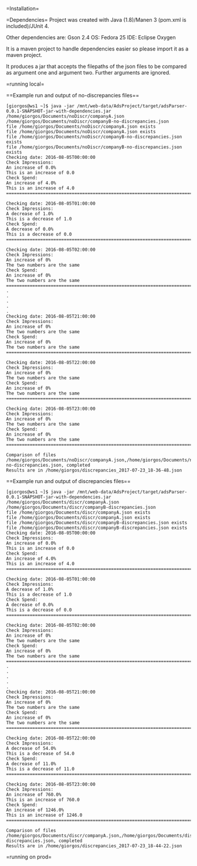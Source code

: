 =Installation= 

=Dependencies= 
Project was created with Java (1.8)/Manen 3 (pom.xml is included)/JUnit 4. 

Other dependencies are: Gson 2.4
OS: Fedora 25
IDE: Eclipse Oxygen

It is a maven project to handle dependencies easier so please import it as a maven project.

It produces a jar that accepts the filepaths of the json files to be compared as argument one and argument two.
Further arguments are ignored.

=running local= 

==Example run and output of no-discrepancies files==


    [giorgos@ws1 ~]$ java -jar /mnt/web-data/AdsProject/target/adsParser-0.0.1-SNAPSHOT-jar-with-dependencies.jar /home/giorgos/Documents/noDiscr/companyA.json /home/giorgos/Documents/noDiscr/companyB-no-discrepancies.json 
    file /home/giorgos/Documents/noDiscr/companyA.json exists
    file /home/giorgos/Documents/noDiscr/companyA.json exists
    file /home/giorgos/Documents/noDiscr/companyB-no-discrepancies.json exists
    file /home/giorgos/Documents/noDiscr/companyB-no-discrepancies.json exists
    Checking date: 2016-08-05T00:00:00
    Check Impressions:
    An increase of 0.0%
    This is an increase of 0.0
    Check Spend:
    An increase of 4.0%
    This is an increase of 4.0
    =====================================================================================
    
    Checking date: 2016-08-05T01:00:00
    Check Impressions:
    A decrease of 1.0%
    This is a decrease of 1.0
    Check Spend:
    A decrease of 0.0%
    This is a decrease of 0.0
    =====================================================================================
    
    Checking date: 2016-08-05T02:00:00
    Check Impressions:
    An increase of 0%
    The two numbers are the same
    Check Spend:
    An increase of 0%
    The two numbers are the same
    =====================================================================================
    .
    .
    .
    .
    .
    Checking date: 2016-08-05T21:00:00
    Check Impressions:
    An increase of 0%
    The two numbers are the same
    Check Spend:
    An increase of 0%
    The two numbers are the same
    =====================================================================================
    
    Checking date: 2016-08-05T22:00:00
    Check Impressions:
    An increase of 0%
    The two numbers are the same
    Check Spend:
    An increase of 0%
    The two numbers are the same
    =====================================================================================
    
    Checking date: 2016-08-05T23:00:00
    Check Impressions:
    An increase of 0%
    The two numbers are the same
    Check Spend:
    An increase of 0%
    The two numbers are the same
    =====================================================================================
    
    Comparison of files /home/giorgos/Documents/noDiscr/companyA.json,/home/giorgos/Documents/noDiscr/companyB-no-discrepancies.json, completed 
    Results are in /home/giorgos/discrepancies_2017-07-23_18-36-48.json




==Example run and output of discrepancies files==

    [giorgos@ws1 ~]$ java -jar /mnt/web-data/AdsProject/target/adsParser-0.0.1-SNAPSHOT-jar-with-dependencies.jar /home/giorgos/Documents/discr/companyA.json /home/giorgos/Documents/discr/companyB-discrepancies.json 
    file /home/giorgos/Documents/discr/companyA.json exists
    file /home/giorgos/Documents/discr/companyA.json exists
    file /home/giorgos/Documents/discr/companyB-discrepancies.json exists
    file /home/giorgos/Documents/discr/companyB-discrepancies.json exists
    Checking date: 2016-08-05T00:00:00
    Check Impressions:
    An increase of 0.0%
    This is an increase of 0.0
    Check Spend:
    An increase of 4.0%
    This is an increase of 4.0
    =====================================================================================
    
    Checking date: 2016-08-05T01:00:00
    Check Impressions:
    A decrease of 1.0%
    This is a decrease of 1.0
    Check Spend:
    A decrease of 0.0%
    This is a decrease of 0.0
    =====================================================================================
    
    Checking date: 2016-08-05T02:00:00
    Check Impressions:
    An increase of 0%
    The two numbers are the same
    Check Spend:
    An increase of 0%
    The two numbers are the same
    =====================================================================================
    .
    .
    .
    .
    .
    Checking date: 2016-08-05T21:00:00
    Check Impressions:
    An increase of 0%
    The two numbers are the same
    Check Spend:
    An increase of 0%
    The two numbers are the same
    =====================================================================================
    
    Checking date: 2016-08-05T22:00:00
    Check Impressions:
    A decrease of 54.0%
    This is a decrease of 54.0
    Check Spend:
    A decrease of 11.0%
    This is a decrease of 11.0
    =====================================================================================
    
    Checking date: 2016-08-05T23:00:00
    Check Impressions:
    An increase of 760.0%
    This is an increase of 760.0
    Check Spend:
    An increase of 1246.0%
    This is an increase of 1246.0
    =====================================================================================
    
    Comparison of files /home/giorgos/Documents/discr/companyA.json,/home/giorgos/Documents/discr/companyB-discrepancies.json, completed 
    Results are in /home/giorgos/discrepancies_2017-07-23_18-44-22.json
    
=running on prod=